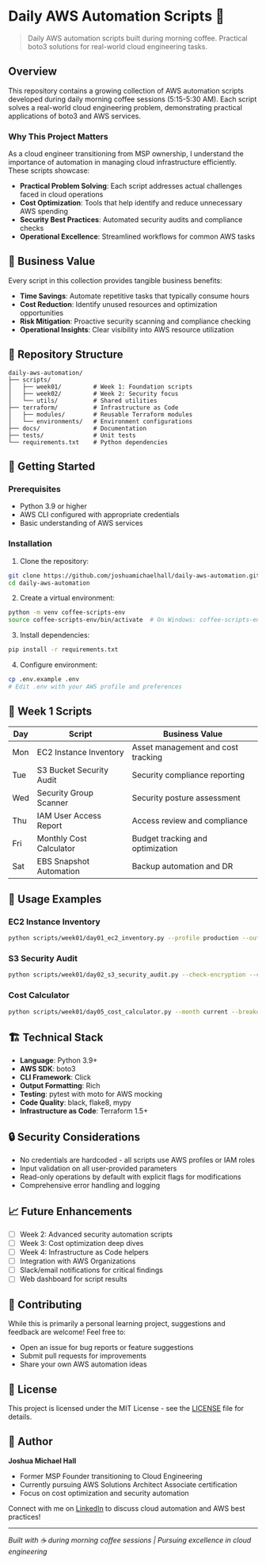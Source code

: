 # Daily AWS Automation Scripts 🚀

> Daily AWS automation scripts built during morning coffee. Practical boto3 solutions for real-world cloud engineering tasks.

## Overview

This repository contains a growing collection of AWS automation scripts developed during daily morning coffee sessions (5:15-5:30 AM). Each script solves a real-world cloud engineering problem, demonstrating practical applications of boto3 and AWS services.

### Why This Project Matters

As a cloud engineer transitioning from MSP ownership, I understand the importance of automation in managing cloud infrastructure efficiently. These scripts showcase:

- **Practical Problem Solving**: Each script addresses actual challenges faced in cloud operations
- **Cost Optimization**: Tools that help identify and reduce unnecessary AWS spending
- **Security Best Practices**: Automated security audits and compliance checks
- **Operational Excellence**: Streamlined workflows for common AWS tasks

## 🎯 Business Value

Every script in this collection provides tangible business benefits:

- **Time Savings**: Automate repetitive tasks that typically consume hours
- **Cost Reduction**: Identify unused resources and optimization opportunities
- **Risk Mitigation**: Proactive security scanning and compliance checking
- **Operational Insights**: Clear visibility into AWS resource utilization

## 📁 Repository Structure

```
daily-aws-automation/
├── scripts/
│   ├── week01/         # Week 1: Foundation scripts
│   ├── week02/         # Week 2: Security focus
│   └── utils/          # Shared utilities
├── terraform/          # Infrastructure as Code
│   ├── modules/        # Reusable Terraform modules
│   └── environments/   # Environment configurations
├── docs/               # Documentation
├── tests/              # Unit tests
└── requirements.txt    # Python dependencies
```

## 🚀 Getting Started

### Prerequisites

- Python 3.9 or higher
- AWS CLI configured with appropriate credentials
- Basic understanding of AWS services

### Installation

1. Clone the repository:
```bash
git clone https://github.com/joshuamichaelhall/daily-aws-automation.git
cd daily-aws-automation
```

2. Create a virtual environment:
```bash
python -m venv coffee-scripts-env
source coffee-scripts-env/bin/activate  # On Windows: coffee-scripts-env\Scripts\activate
```

3. Install dependencies:
```bash
pip install -r requirements.txt
```

4. Configure environment:
```bash
cp .env.example .env
# Edit .env with your AWS profile and preferences
```

## 📅 Week 1 Scripts

| Day | Script | Business Value |
|-----|--------|----------------|
| Mon | EC2 Instance Inventory | Asset management and cost tracking |
| Tue | S3 Bucket Security Audit | Security compliance reporting |
| Wed | Security Group Scanner | Security posture assessment |
| Thu | IAM User Access Report | Access review and compliance |
| Fri | Monthly Cost Calculator | Budget tracking and optimization |
| Sat | EBS Snapshot Automation | Backup automation and DR |

## 🔧 Usage Examples

### EC2 Instance Inventory
```bash
python scripts/week01/day01_ec2_inventory.py --profile production --output csv
```

### S3 Security Audit
```bash
python scripts/week01/day02_s3_security_audit.py --check-encryption --check-public
```

### Cost Calculator
```bash
python scripts/week01/day05_cost_calculator.py --month current --breakdown-by-service
```

## 🏗️ Technical Stack

- **Language**: Python 3.9+
- **AWS SDK**: boto3
- **CLI Framework**: Click
- **Output Formatting**: Rich
- **Testing**: pytest with moto for AWS mocking
- **Code Quality**: black, flake8, mypy
- **Infrastructure as Code**: Terraform 1.5+

## 🔒 Security Considerations

- No credentials are hardcoded - all scripts use AWS profiles or IAM roles
- Input validation on all user-provided parameters
- Read-only operations by default with explicit flags for modifications
- Comprehensive error handling and logging

## 📈 Future Enhancements

- [ ] Week 2: Advanced security automation scripts
- [ ] Week 3: Cost optimization deep dives
- [ ] Week 4: Infrastructure as Code helpers
- [ ] Integration with AWS Organizations
- [ ] Slack/email notifications for critical findings
- [ ] Web dashboard for script results

## 🤝 Contributing

While this is primarily a personal learning project, suggestions and feedback are welcome! Feel free to:

- Open an issue for bug reports or feature suggestions
- Submit pull requests for improvements
- Share your own AWS automation ideas

## 📝 License

This project is licensed under the MIT License - see the [LICENSE](LICENSE) file for details.

## 👤 Author

**Joshua Michael Hall**
- Former MSP Founder transitioning to Cloud Engineering
- Currently pursuing AWS Solutions Architect Associate certification
- Focus on cost optimization and security automation

Connect with me on [LinkedIn](https://linkedin.com/in/joshuamichaelhall) to discuss cloud automation and AWS best practices!

---

*Built with ☕ during morning coffee sessions | Pursuing excellence in cloud engineering*